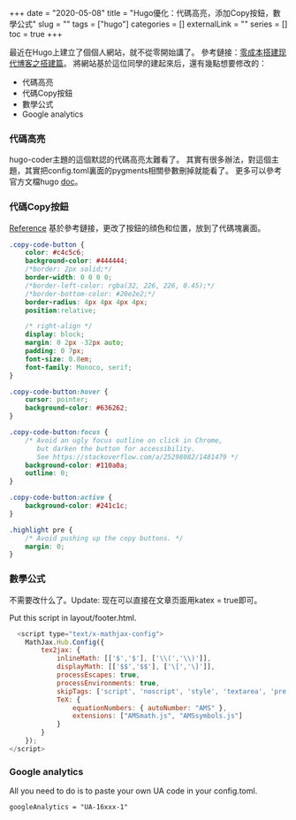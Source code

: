 +++ 
date = "2020-05-08"
title = "Hugo優化：代碼高亮，添加Copy按鈕，數學公式"
slug = "" 
tags = ["hugo"]
categories = []
externalLink = ""
series = []
toc = true
+++

最近在Hugo上建立了個個人網站，就不從零開始講了。
參考鏈接：[零成本搭建现代博客之搭建篇](https://www.bmpi.dev/dev/guide-to-setup-blog-site-with-zero-cost-1/)。
將網站基於這位同學的建起來后，還有幾點想要修改的：
- 代碼高亮
- 代碼Copy按鈕
- 數學公式
- Google analytics
### 代碼高亮
hugo-coder主題的這個默認的代碼高亮太難看了。
其實有很多辦法，對這個主題，其實把config.toml裏面的pygments相關參數刪掉就能看了。
更多可以參考官方文檔hugo [doc](https://gohugo.io/content-management/syntax-highlighting/)。
### 代碼Copy按鈕
[Reference](https://www.dannyguo.com/blog/how-to-add-copy-to-clipboard-buttons-to-code-blocks-in-hugo/)
基於參考鏈接，更改了按鈕的顔色和位置，放到了代碼塊裏面。
```css
.copy-code-button {
    color: #c4c5c6;
    background-color: #444444;
    /*border: 2px solid;*/
    border-width: 0 0 0 0;
    /*border-left-color: rgba(32, 226, 226, 0.45);*/
    /*border-bottom-color: #20e2e2;*/
    border-radius: 4px 4px 4px 4px;
    position:relative;

    /* right-align */
    display: block;
    margin: 0 2px -32px auto;
    padding: 0 7px;
    font-size: 0.8em;
    font-family: Monoco, serif;
}

.copy-code-button:hover {
    cursor: pointer;
    background-color: #636262;
}

.copy-code-button:focus {
    /* Avoid an ugly focus outline on click in Chrome,
       but darken the button for accessibility.
       See https://stackoverflow.com/a/25298082/1481479 */
    background-color: #110a0a;
    outline: 0;
}

.copy-code-button:active {
    background-color: #241c1c;
}

.highlight pre {
    /* Avoid pushing up the copy buttons. */
    margin: 0;
}


```
### 數學公式
不需要改什么了。Update: 现在可以直接在文章页面用katex = true即可。

Put this script in layout/footer.html.
```javascript
  <script type="text/x-mathjax-config">
    MathJax.Hub.Config({
        tex2jax: {
            inlineMath: [['$','$'], ['\\(','\\)']],
            displayMath: [['$$','$$'], ['\[','\]']],
            processEscapes: true,
            processEnvironments: true,
            skipTags: ['script', 'noscript', 'style', 'textarea', 'pre'],
            TeX: {
                equationNumbers: { autoNumber: "AMS" },
                extensions: ["AMSmath.js", "AMSsymbols.js"]
            }
        }
    });
</script>
```

### Google analytics
All you need to do is to paste your own UA code in your config.toml.
```css
googleAnalytics = "UA-16xxx-1"
```